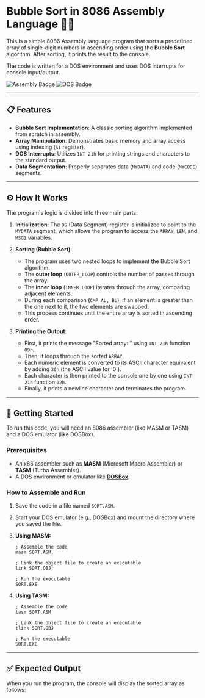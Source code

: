 # Bubble Sort in 8086 Assembly Language 🧑‍💻

This is a simple 8086 Assembly language program that sorts a predefined array of single-digit numbers in ascending order using the **Bubble Sort** algorithm. After sorting, it prints the result to the console.

The code is written for a DOS environment and uses DOS interrupts for console input/output.

![Assembly Badge](https://img.shields.io/badge/Language-8086_Assembly-lightgrey?style=for-the-badge&logo=assembler-language)
![DOS Badge](https://img.shields.io/badge/Environment-DOS-blue?style=for-the-badge)

---

## 📋 Features

-   **Bubble Sort Implementation**: A classic sorting algorithm implemented from scratch in assembly.
-   **Array Manipulation**: Demonstrates basic memory and array access using indexing (`SI` register).
-   **DOS Interrupts**: Utilizes `INT 21h` for printing strings and characters to the standard output.
-   **Data Segmentation**: Properly separates data (`MYDATA`) and code (`MYCODE`) segments.

---

## ⚙️ How It Works

The program's logic is divided into three main parts:

1.  **Initialization**: The `DS` (Data Segment) register is initialized to point to the `MYDATA` segment, which allows the program to access the `ARRAY`, `LEN`, and `MSG1` variables.

2.  **Sorting (Bubble Sort)**:
    -   The program uses two nested loops to implement the Bubble Sort algorithm.
    -   The **outer loop** (`OUTER_LOOP`) controls the number of passes through the array.
    -   The **inner loop** (`INNER_LOOP`) iterates through the array, comparing adjacent elements.
    -   During each comparison (`CMP AL, BL`), if an element is greater than the one next to it, the two elements are swapped.
    -   This process continues until the entire array is sorted in ascending order.

3.  **Printing the Output**:
    -   First, it prints the message "Sorted array: " using `INT 21h` function `09h`.
    -   Then, it loops through the sorted `ARRAY`.
    -   Each numeric element is converted to its ASCII character equivalent by adding `30h` (the ASCII value for '0').
    -   Each character is then printed to the console one by one using `INT 21h` function `02h`.
    -   Finally, it prints a newline character and terminates the program.

---

## 🚀 Getting Started

To run this code, you will need an 8086 assembler (like MASM or TASM) and a DOS emulator (like DOSBox).

### Prerequisites

-   An x86 assembler such as **MASM** (Microsoft Macro Assembler) or **TASM** (Turbo Assembler).
-   A DOS environment or emulator like [**DOSBox**](https://www.dosbox.com/).

### How to Assemble and Run

1.  Save the code in a file named `SORT.ASM`.
2.  Start your DOS emulator (e.g., DOSBox) and mount the directory where you saved the file.

3.  **Using MASM:**
    ```dos
    ; Assemble the code
    masm SORT.ASM;

    ; Link the object file to create an executable
    link SORT.OBJ;

    ; Run the executable
    SORT.EXE
    ```

4.  **Using TASM:**
    ```dos
    ; Assemble the code
    tasm SORT.ASM

    ; Link the object file to create an executable
    tlink SORT.OBJ

    ; Run the executable
    SORT.EXE
    ```

---

## ✅ Expected Output

When you run the program, the console will display the sorted array as follows: